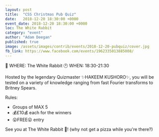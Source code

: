 ```yaml
---
layout: post
title:  "CSS Christmas Pub Quiz"
date:   2018-12-20 18:30:00 +0000
event_date: 2018-12-20 18:30:00 +0000
loc: The White Rabbit
category: "event"
author: "Adam Deegan"
published: true
image: /assets/images/contrib/events/2018-12-20-pubquiz/cover.jpg
fb_link: https://www.facebook.com/events/1962335013885008/
---
```


📍 WHERE: The White Rabbit
🕐 WHEN: 18:30-21:30

Hosted by the legendary Quizmaster ✨HAKEEM KUSHORO✨, you will be tested on a variety of knowledge ranging from fast Fourier transforms to Britney Spears.

Rules:
* Groups of MAX 5
* 💰£10💰 each for the winners
* 😮FREE😮 entry

See you at The White Rabbit 🐇! (why not get a pizza while you're there?)